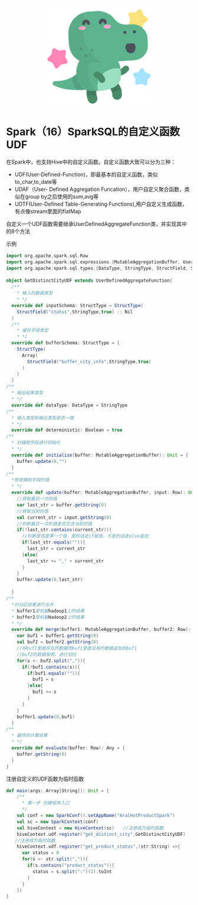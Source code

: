 <p align="center">
    <img width="280px" src="image/konglong/m16.png" >
</p>

# Spark（16）SparkSQL的自定义函数UDF

在Spark中，也支持Hive中的自定义函数。自定义函数大致可以分为三种：

- UDF(User-Defined-Function)，即最基本的自定义函数，类似to_char,to_date等
- UDAF（User- Defined Aggregation Funcation），用户自定义聚合函数，类似在group by之后使用的sum,avg等
- UDTF(User-Defined Table-Generating Functions),用户自定义生成函数，有点像stream里面的flatMap

自定义一个UDF函数需要继承UserDefinedAggregateFunction类，并实现其中的8个方法

示例

```scala
import org.apache.spark.sql.Row
import org.apache.spark.sql.expressions.{MutableAggregationBuffer, UserDefinedAggregateFunction}
import org.apache.spark.sql.types.{DataType, StringType, StructField, StructType}

object GetDistinctCityUDF extends UserDefinedAggregateFunction{
  /**
    * 输入的数据类型
    * */
  override def inputSchema: StructType = StructType(
    StructField("status",StringType,true) :: Nil
  )
  /**
    * 缓存字段类型
    * */
  override def bufferSchema: StructType = {
    StructType(
      Array(
        StructField("buffer_city_info",StringType,true)
      )
    )
  }
/**
  * 输出结果类型
  * */
  override def dataType: DataType = StringType
/**
  * 输入类型和输出类型是否一致
  * */
  override def deterministic: Boolean = true
/**
  * 对辅助字段进行初始化
  * */
  override def initialize(buffer: MutableAggregationBuffer): Unit = {
    buffer.update(0,"")
  }
/**
  *修改辅助字段的值
  * */
  override def update(buffer: MutableAggregationBuffer, input: Row): Unit = {
    //获取最后一次的值
    var last_str = buffer.getString(0)
    //获取当前的值
    val current_str = input.getString(0)
    //判断最后一次的值是否包含当前的值
    if(!last_str.contains(current_str)){
      //判断是否是第一个值，是的话走if赋值，不是的话走else追加
      if(last_str.equals("")){
        last_str = current_str
      }else{
        last_str += "," + current_str
      }
    }
    buffer.update(0,last_str)

  }
/**
  *对分区结果进行合并
  * buffer1是机器hadoop1上的结果
  * buffer2是机器Hadoop2上的结果
  * */
  override def merge(buffer1: MutableAggregationBuffer, buffer2: Row): Unit = {
    var buf1 = buffer1.getString(0)
    val buf2 = buffer2.getString(0)
    //将buf2里面存在的数据而buf1里面没有的数据追加到buf1
    //buf2的数据按照，进行切分
    for(s <- buf2.split(",")){
      if(!buf1.contains(s)){
        if(buf1.equals("")){
          buf1 = s
        }else{
          buf1 += s
        }
      }
    }
    buffer1.update(0,buf1)
  }
/**
  * 最终的计算结果
  * */
  override def evaluate(buffer: Row): Any = {
    buffer.getString(0)
  }
}
```

注册自定义的UDF函数为临时函数

```scala
def main(args: Array[String]): Unit = {
    /**
      * 第一步 创建程序入口
      */
    val conf = new SparkConf().setAppName("AralHotProductSpark")
    val sc = new SparkContext(conf)
    val hiveContext = new HiveContext(sc)　　//注册成为临时函数
    hiveContext.udf.register("get_distinct_city",GetDistinctCityUDF)
　　//注册成为临时函数
    hiveContext.udf.register("get_product_status",(str:String) =>{
      var status = 0
      for(s <- str.split(",")){
        if(s.contains("product_status")){
          status = s.split(":")(1).toInt
        }
      }
    })
}
```